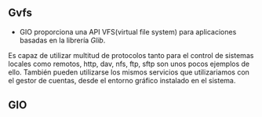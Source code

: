 ## Gvfs

- GIO proporciona una API VFS(virtual file system) para aplicaciones basadas en la
librería _Glib_.

Es capaz de utilizar multitud de protocolos tanto para el control de sistemas locales
como remotos, http, dav, nfs, ftp, sftp son unos pocos ejemplos de ello. También pueden
utilizarse los mismos servicios que utilizariamos con el gestor de cuentas, desde el 
entorno gráfico instalado en el sistema.

## GIO
